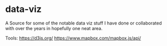 # data-viz
A Source for some of the notable data viz stuff I have done or collaborated with over the years in hopefully one neat area.

Tools:
https://d3js.org/
https://www.mapbox.com/mapbox.js/api/
